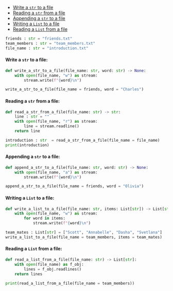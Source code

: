 - [Write a `str` to a file](#write-a-str-to-a-file)
- [Reading a `str` from a file](#reading-a-str-from-a-file)
- [Appending a `str` to a file](#appending-a-str-to-a-file)
- [Writing a `List` to a file](#writing-a-list-to-a-file)
- [Reading a `List` from a file](#reading-a-list-from-a-file)
```python
friends : str = "friends.txt"
team_members : str = "team_members.txt"
file_name : str = "introduction.txt"
```
#### <a name="write-a-str-to-a-file"></a>Write a `str` to a file:
```python
def write_a_str_to_a_file(file_name: str, word: str) -> None:
    with open(file_name, "w") as stream:
        stream.write(f"{word}\n")

write_a_str_to_a_file(file_name = friends, word = "Charles")
```
#### <a name="reading-a-str-from-a-file"></a>Reading a `str` from a file:
```python
def read_a_str_from_a_file(file_name: str) -> str:
    line : str = ""
    with open(file_name, "r") as stream:
        line = stream.readline()
    return line

introduction : str  = read_a_str_from_a_file(file_name = file_name)
print(introduction)
```
#### <a name="appending-a-str-to-a-file"></a>Appending a `str` to a file:
```python
def append_a_str_to_a_file(file_name: str, word: str) -> None:
    with open(file_name, "a") as stream:
        stream.write(f"{word}\n")

append_a_str_to_a_file(file_name = friends, word = "Olivia")
```
#### <a name="writing-a-list-to-a-file"></a>Writing a `List` to a file:
```python
def write_a_list_to_a_file(file_name: str, items: List[str]) -> List[str]:
    with open(file_name, "w") as stream:
        for word in items:
            stream.write(f"{word}\n")

team_mates : List[str] = ["Scott", "Annabelle", "Dasha", "Svetlana"] 
write_a_list_to_a_file(file_name = team_members, items = team_mates)
```
#### <a name="reading-a-list-from-a-file"></a>Reading a `List` from a file:
```python
def read_a_list_from_a_file(file_name: str) -> List[str]: 
    with open(file_name) as f_obj:
        lines = f_obj.readlines()
    return lines

print(read_a_list_from_a_file(file_name = team_members))
```
